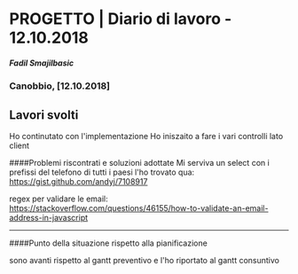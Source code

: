 # PROGETTO | Diario di lavoro - 12.10.2018
##### Fadil Smajilbasic
### Canobbio, [12.10.2018]

## Lavori svolti

Ho continutato con l'implementazione
Ho iniszaito a fare i vari controlli lato client 

####Problemi riscontrati e soluzioni adottate
Mi serviva un select con i prefissi del telefono di tutti i paesi
l'ho trovato qua:
https://gist.github.com/andyj/7108917

regex per validare le email:
https://stackoverflow.com/questions/46155/how-to-validate-an-email-address-in-javascript


---
####Punto della situazione rispetto alla pianificazione

sono avanti rispetto al gantt preventivo e l'ho riportato al gantt consuntivo

<!-- ####Programma di massima per la prossima giornata di lavoro -->